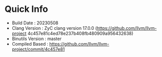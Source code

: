 # Quick Info
* Build Date : 20230508
* Clang Version : ZyC clang version 17.0.0 (https://github.com/llvm/llvm-project 4c457e81c4ed78e237b408fb480909a956432638)
* Binutils Version : master
* Compiled Based : https://github.com/llvm/llvm-project/commit/4c457e81

